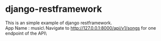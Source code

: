 # django-restframework
This is an simple example of django restframework.\
App Name : music\ 
Navigate to http://127.0.0.1:8000/api/v1/songs for one endpoint of the API\
